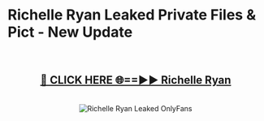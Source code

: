 # Richelle Ryan Leaked Private Files & Pict - New Update
<br>
<div align="center">
<h2><a href="https://mediafilles.blogspot.com/?title=Richelle_Ryan" rel="nofollow">🔴 CLICK HERE 🌐==►► Richelle Ryan</a></h2>
<br>
<a href="https://mediafilles.blogspot.com/?title=Richelle_Ryan" rel="nofollow" data-target="animated-image.originalLink"><img src="https://i.ibb.co.com/WyWwxjT/player-gif2.gif" alt="Richelle Ryan Leaked OnlyFans" style="max-width: 100%; display: inline-block;" data-target="animated-image.originalImage"></a>
</div>
<br>